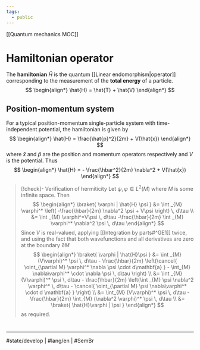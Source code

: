 ```yaml
---
tags:
  - public
---
```

[[Quantum mechanics MOC]]
# Hamiltonian operator

The **hamiltonian** $\hat{H}$ is the quantum [[Linear endomorphism|operator]] corresponding to the measurement of the **total energy** of a particle.
$$
\begin{align*}
\hat{H} = \hat{T} + \hat{V}
\end{align*}
$$

## Position-momentum system
For a typical position-momentum single-particle system with time-independent potential, 
the hamiltonian is given by
$$
\begin{align*}
\hat{H} = \frac{\hat{p}^2}{2m} + V(\hat{x})
\end{align*}
$$
where $\hat{x}$ and $\hat{p}$ are the position and momentum operators respectively
and $V$ is the potential.
Thus
$$
\begin{align*}
\hat{H} = - \frac{\hbar^2}{2m} \nabla^2 + V(\hat{x})
\end{align*}
$$

> [!check]- Verification of hermiticity
> Let $\psi,\varphi \in L^2(M)$ where $M$ is some infinite space.
> Then
> $$
> \begin{align*}
> \braket{ \varphi | \hat{H} \psi } &= \int _{M} \varphi^* \left( -\frac{\hbar}{2m} \nabla^2 \psi + V\psi \right) \, d\tau  \\
> &= \int _{M} \varphi^*V\psi \, d\tau -\frac{\hbar}{2m} \int _{M} \varphi^* \nabla^2 \psi \, d\tau
> \end{align*}
> $$
> Since $V$ is real-valued, applying [[Integration by parts#^GE1]] twice, and using the fact that both wavefunctions and all derivatives are zero at the boundary $\partial M$
> $$
> \begin{align*}
> \braket{ \varphi | \hat{H}\psi }
> &= \int _{M}(V\varphi)^* \psi \, d\tau - \frac{\hbar}{2m} \left(\cancel{ \oint_{\partial M} \varphi^* \nabla \psi \cdot d\mathbf{a} } - \int_{M} \nabla\varphi^* \cdot \nabla \psi \, d\tau  \right) \\
> &= \int _{M}(V\varphi)^* \psi \, d\tau - \frac{\hbar}{2m} \left(\int _{M} \psi \nabla^2 \varphi^* \, d\tau - \cancel{ \oint_{\partial M} \psi \nabla\varphi^* \cdot d \mathbf{a} }  \right) \\
> &= \int_{M} (V\varphi)^* \psi \, d\tau - \frac{\hbar}{2m} \int_{M} (\nabla^2 \varphi)^* \psi \, d\tau \\
> &= \braket{ \hat{H}\varphi | \psi } 
> \end{align*}
> $$
> as required.
> <span class="QED"/>

#
---
#state/develop | #lang/en | #SemBr

